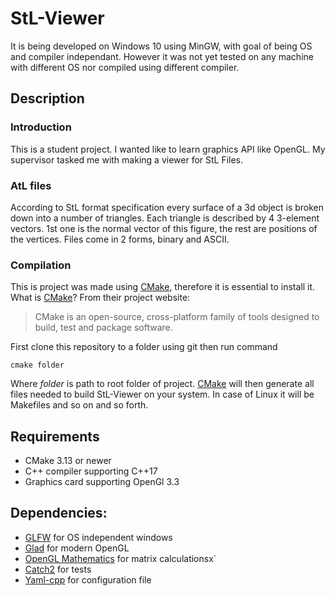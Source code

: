 # StL-Viewer
It is being developed on Windows 10 using MinGW, with goal of being OS and compiler independant. However it was not yet tested on any machine with different OS nor compiled using different compiler.

## Description

### Introduction
This is a student project. I wanted like to learn graphics API like OpenGL. My supervisor tasked me with making a viewer for StL Files.

### AtL files
According to StL format specification every surface of a 3d object is broken down into a number of triangles. Each triangle is described by 4 3-element vectors. 1st one is the normal vector of this figure, the rest are positions of the vertices. Files come in 2 forms, binary and ASCII.

### Compilation
This is project was made using [CMake][cmake], therefore it is essential to install it. What is [CMake][cmake]? From their project website:
 > CMake is an open-source, cross-platform family of tools designed to build, test and package software.
 
First clone this repository to a folder using git then run command

    cmake folder

Where _folder_ is path to root folder of project. [CMake][cmake] will then generate all files needed to build StL-Viewer on your system. In case of Linux it will be Makefiles and so on and so forth.

## Requirements
* CMake 3.13 or newer
* C++ compiler supporting C++17
* Graphics card supporting OpenGl 3.3
 
## Dependencies:
*  [GLFW][glfw] for OS independent windows
* [Glad][glad] for modern OpenGL
* [OpenGL Mathematics][glm] for matrix calculationsx`
* [Catch2][Catch2] for tests
* [Yaml-cpp][yaml] for configuration file 

[cmake]: https://cmake.org/
[glfw]: https://www.glfw.org/
[glad]: https://glad.dav1d.de/
[glm]: https://github.com/g-truc/glm
[Catch2]: https://github.com/catchorg/Catch2
[yaml]: https://github.com/jbeder/yaml-cpp
